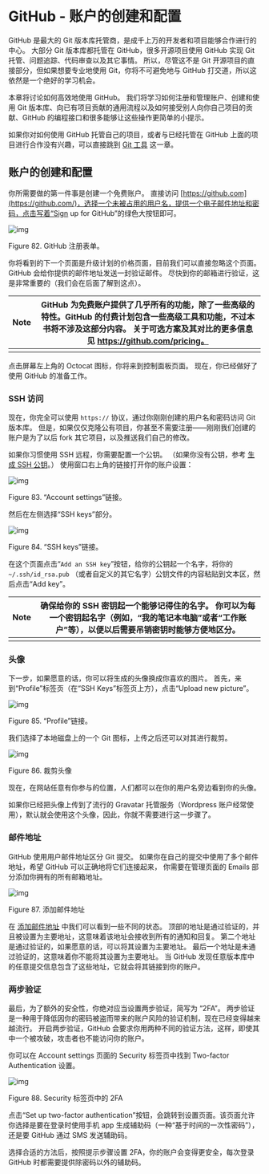 # GitHub - 账户的创建和配置

GitHub 是最大的 Git 版本库托管商，是成千上万的开发者和项目能够合作进行的中心。 大部分 Git 版本库都托管在 GitHub，很多开源项目使用 GitHub 实现 Git 托管、问题追踪、代码审查以及其它事情。 所以，尽管这不是 Git 开源项目的直接部分，但如果想要专业地使用 Git，你将不可避免地与 GitHub 打交道，所以这依然是一个绝好的学习机会。

本章将讨论如何高效地使用 GitHub。 我们将学习如何注册和管理账户、创建和使用 Git 版本库、向已有项目贡献的通用流程以及如何接受别人向你自己项目的贡献、GitHub 的编程接口和很多能够让这些操作更简单的小提示。

如果你对如何使用 GitHub 托管自己的项目，或者与已经托管在 GitHub 上面的项目进行合作没有兴趣，可以直接跳到 [Git 工具](https://git-scm.com/book/zh/v2/GitHub-账户的创建和配置#ch07-git-tools) 这一章。

## 账户的创建和配置

你所需要做的第一件事是创建一个免费账户。 直接访问 [https://github.com](https://github.com/)，选择一个未被占用的用户名，提供一个电子邮件地址和密码，点击写着“Sign up for GitHub”的绿色大按钮即可。

![img](https://github.com/linl-sec/linlsec.github.io/blob/main/images/Git/signup.png)

Figure 82. GitHub 注册表单。

你将看到的下一个页面是升级计划的价格页面，目前我们可以直接忽略这个页面。 GitHub 会给你提供的邮件地址发送一封验证邮件。 尽快到你的邮箱进行验证，这是非常重要的（我们会在后面了解到这点）。

| Note | GitHub 为免费账户提供了几乎所有的功能，除了一些高级的特性。GitHub 的付费计划包含一些高级工具和功能，不过本书将不涉及这部分内容。 关于可选方案及其对比的更多信息见 https://github.com/pricing。 |
| ---- | ------------------------------------------------------------ |
|      |                                                              |

点击屏幕左上角的 Octocat 图标，你将来到控制面板页面。 现在，你已经做好了使用 GitHub 的准备工作。

### SSH 访问

现在，你完全可以使用 `https://` 协议，通过你刚刚创建的用户名和密码访问 Git 版本库。 但是，如果仅仅克隆公有项目，你甚至不需要注册——刚刚我们创建的账户是为了以后 fork 其它项目，以及推送我们自己的修改。

如果你习惯使用 SSH 远程，你需要配置一个公钥。 （如果你没有公钥，参考 [生成 SSH 公钥](https://git-scm.com/book/zh/v2/ch00/_generate_ssh_key)。） 使用窗口右上角的链接打开你的账户设置：

![img](https://github.com/linl-sec/linlsec.github.io/blob/main/images/Git/account-settings.png)

Figure 83. “Account settings”链接。

然后在左侧选择“SSH keys”部分。

![img](https://github.com/linl-sec/linlsec.github.io/blob/main/images/Git/ssh-keys.png)

Figure 84. “SSH keys”链接。

在这个页面点击“`Add an SSH key`”按钮，给你的公钥起一个名字，将你的 `~/.ssh/id_rsa.pub` （或者自定义的其它名字）公钥文件的内容粘贴到文本区，然后点击“Add key”。

| Note | 确保给你的 SSH 密钥起一个能够记得住的名字。 你可以为每一个密钥起名字（例如，“我的笔记本电脑”或者“工作账户”等），以便以后需要吊销密钥时能够方便地区分。 |
| ---- | ------------------------------------------------------------ |
|      |                                                              |

### 头像

下一步，如果愿意的话，你可以将生成的头像换成你喜欢的图片。 首先，来到“Profile”标签页（在“SSH Keys”标签页上方），点击“Upload new picture”。

![img](https://github.com/linl-sec/linlsec.github.io/blob/main/images/Git/your-profile.png)

Figure 85. “Profile”链接。

我们选择了本地磁盘上的一个 Git 图标，上传之后还可以对其进行裁剪。

![img](https://github.com/linl-sec/linlsec.github.io/blob/main/images/Git/avatar-crop.png)

Figure 86. 裁剪头像

现在，在网站任意有你参与的位置，人们都可以在你的用户名旁边看到你的头像。

如果你已经把头像上传到了流行的 Gravatar 托管服务（Wordpress 账户经常使用），默认就会使用这个头像，因此，你就不需要进行这一步骤了。

### 邮件地址

GitHub 使用用户邮件地址区分 Git 提交。 如果你在自己的提交中使用了多个邮件地址，希望 GitHub 可以正确地将它们连接起来， 你需要在管理页面的 Emails 部分添加你拥有的所有邮箱地址。

![img](https://github.com/linl-sec/linlsec.github.io/blob/main/images/Git/email-settings.png)

Figure 87. 添加邮件地址

在 [添加邮件地址](https://git-scm.com/book/zh/v2/ch00/_add_email_addresses) 中我们可以看到一些不同的状态。 顶部的地址是通过验证的，并且被设置为主要地址，这意味着该地址会接收到所有的通知和回复。 第二个地址是通过验证的，如果愿意的话，可以将其设置为主要地址。 最后一个地址是未通过验证的，这意味着你不能将其设置为主要地址。 当 GitHub 发现任意版本库中的任意提交信息包含了这些地址，它就会将其链接到你的账户。

### 两步验证

最后，为了额外的安全性，你绝对应当设置两步验证，简写为 “2FA”。 两步验证是一种用于降低因你的密码被盗而带来的账户风险的验证机制，现在已经变得越来越流行。 开启两步验证，GitHub 会要求你用两种不同的验证方法，这样，即使其中一个被攻破，攻击者也不能访问你的账户。

你可以在 Account settings 页面的 Security 标签页中找到 Two-factor Authentication 设置。

![img](https://github.com/linl-sec/linlsec.github.io/blob/main/images/Git/2fa-1.png)

Figure 88. Security 标签页中的 2FA

点击“Set up two-factor authentication”按钮，会跳转到设置页面。该页面允许你选择是要在登录时使用手机 app 生成辅助码（一种“基于时间的一次性密码”），还是要 GitHub 通过 SMS 发送辅助码。

选择合适的方法后，按照提示步骤设置 2FA，你的账户会变得更安全，每次登录 GitHub 时都需要提供除密码以外的辅助码。
